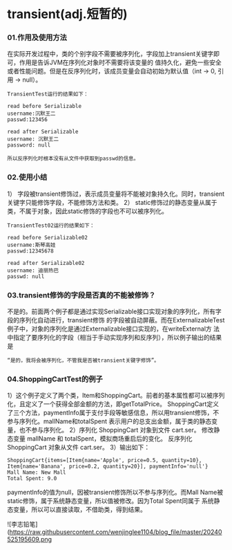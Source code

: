 # transient(adj.短暂的)

### 01.作用及使用方法
在实际开发过程中，类的个别字段不需要被序列化，字段加上transient关键字即可，作用是告诉JVM在序列化对象时不需要将该变量的
值持久化，避免一些安全或者性能问题。但是在反序列化时，该成员变量会自动初始为默认值（int -> 0, 引用 -> null）。

    TransientTest运行的结果如下：

    read before Serializable
    username:沉默王二
    passwd:123456
    
    read after Serializable
    username: 沉默王二
    password: null
    
    所以反序列化时根本没有从文件中获取到passwd的信息。

### 02.使用小结
1） 字段被transient修饰过，表示成员变量将不能被对象持久化。同时，transient关键字只能修饰字段，不能修饰方法和类。
2） static修饰过的静态变量从属于类，不属于对象，因此static修饰的字段也不可以被序列化。

    TransientTest02运行的结果如下：

    read before Serializable02
    username:斯琴高娃
    passwd:12345678
    
    read after Serializable02
    username: 迪丽热巴
    passwd: null

### 03.transient修饰的字段是否真的不能被修饰？
不是的。前面两个例子都是通过实现Serializable接口实现对象的序列化，所有字段的序列化自动进行，transient修饰
的字段被自动屏蔽。而在ExternalizableTest例子中，对象的序列化是通过Externalizable接口实现的，在writeExternal方
法中指定了要序列化的字段（相当于手动实现序列和反序列），所以例子输出的结果是

    “是的，我将会被序列化，不管我是否被transient关键字修饰”。

### 04.ShoppingCartTest的例子
1）这个例子定义了两个类，Item和ShoppingCart。前者的基本属性都可以被序列化，且定义了一个获得全部金额的方法，即getTotalPrice。
ShoppingCart定义了三个方法，paymentInfo属于支付手段等敏感信息，所以用transient修饰，不参与序列化。mallName和totalSpent
表示用户的总支出金额，属于类的静态变量，也不参与序列化。
2）序列化 ShoppingCart 对象到文件 cart.ser。
修改静态变量 mallName 和 totalSpent，模拟商场重启后的变化。
反序列化 ShoppingCart 对象从文件 cart.ser。
3）输出如下：

    ShoppingCart{items=[Item{name='Apple', price=0.5, quantity=10}, Item{name='Banana', price=0.2, quantity=20}], paymentInfo='null'}
    Mall Name: New Mall
    Total Spent: 9.0

paymentInfo的值为null，因被transient修饰所以不参与序列化。而Mall Name被static修饰，属于系统静态变量，所以值被修改。因为Total Spent同属于
系统静态变量，所以可以直接读取，不借助类，得到结果。

![李志铅笔](https://raw.githubusercontent.com/wenjinglee1104/blog_file/master/20240525195609.png


